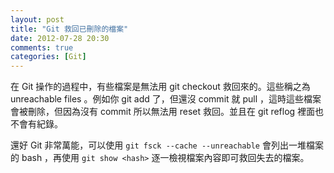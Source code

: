 ```yaml
---
layout: post
title: "Git 救回已刪除的檔案"
date: 2012-07-28 20:30
comments: true
categories: [Git]
---
```


在 Git 操作的過程中，有些檔案是無法用 git checkout 救回來的。這些稱之為 unreachable files 。例如你 git add 了，但還沒 commit 就 pull ，這時這些檔案會被刪除，但因為沒有 commit 所以無法用 reset 救回。並且在 git reflog 裡面也不會有紀錄。

還好 Git 非常萬能，可以使用 `git fsck --cache --unreachable` 會列出一堆檔案的 bash ，再使用 `git show <hash>` 逐一檢視檔案內容即可救回失去的檔案。
